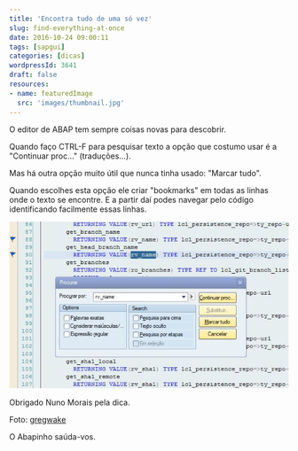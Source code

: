 ```yaml
---
title: 'Encontra tudo de uma só vez'
slug: find-everything-at-once
date: 2016-10-24 09:00:11
tags: [sapgui]
categories: [dicas]
wordpressId: 3641
draft: false
resources:
- name: featuredImage
  src: 'images/thumbnail.jpg'
---
```

O editor de ABAP tem sempre coisas novas para descobrir.

Quando faço CTRL-F para pesquisar texto a opção que costumo usar é a "Continuar proc..." (traduções...).

<!--more-->

Mas há outra opção muito útil que nunca tinha usado: "Marcar tudo".

Quando escolhes esta opção ele criar "bookmarks" em todas as linhas onde o texto se encontre. E a partir daí podes navegar pelo código identificando facilmente essas linhas.

[![marcar_tudo][1]][1]

Obrigado Nuno Morais pela dica.

Foto: [gregwake][2]

O Abapinho saúda-vos.

   [1]: images/marcar_tudo.jpg
   [2]: https://www.flickr.com/photos/gregwake/209493486/
